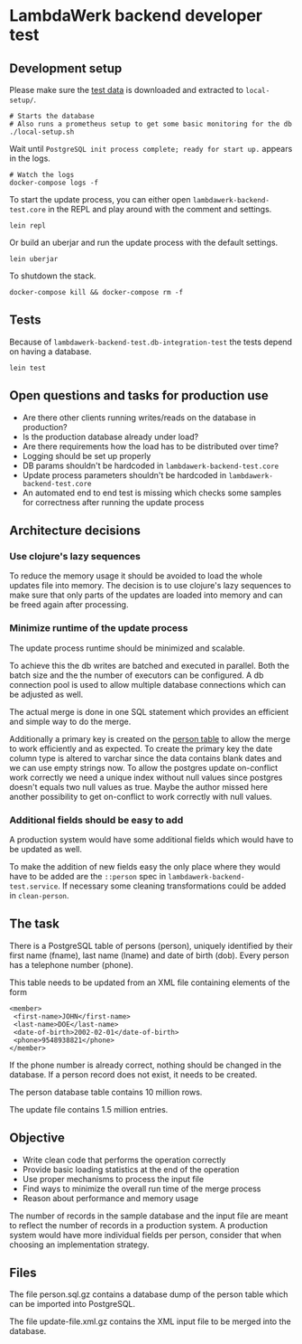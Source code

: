 # LambdaWerk backend developer test

## Development setup

Please make sure the [test data](http://exchange.lambdawerk.com.s3-website.eu-central-1.amazonaws.com/lambdawerk-backend-test.tar) is downloaded and extracted to `local-setup/`.

    # Starts the database
    # Also runs a prometheus setup to get some basic monitoring for the db
    ./local-setup.sh


Wait until `PostgreSQL init process complete; ready for start up.` appears in the logs.

    # Watch the logs
    docker-compose logs -f

To start the update process, you can either open `lambdawerk-backend-test.core` in the REPL and play around with the comment and settings.

    lein repl

Or build an uberjar and run the update process with the default settings.

    lein uberjar

To shutdown the stack.

    docker-compose kill && docker-compose rm -f

## Tests

Because of `lambdawerk-backend-test.db-integration-test` the tests depend on having a database.

    lein test

## Open questions and tasks for production use

 - Are there other clients running writes/reads on the database in production?
 - Is the production database already under load?
 - Are there requirements how the load has to be distributed over time?
 - Logging should be set up properly
 - DB params shouldn't be hardcoded in `lambdawerk-backend-test.core`
 - Update process parameters shouldn't be hardcoded in `lambdawerk-backend-test.core`
 - An automated end to end test is missing which checks some samples for correctness after running the update process

## Architecture decisions

### Use clojure's lazy sequences

To reduce the memory usage it should be avoided to load the whole updates file into memory.
The decision is to use clojure's lazy sequences to make sure that only parts of the updates are loaded into memory and can be freed again after processing.

### Minimize runtime of the update process

The update process runtime should be minimized and scalable.

To achieve this the db writes are batched and executed in parallel.
Both the batch size and the the number of executors can be configured.
A db connection pool is used to allow multiple database connections which can be adjusted as well.

The actual merge is done in one SQL statement which provides an efficient and simple way to do the merge.

Additionally a primary key is created on the [person table](local-setup/init-db.sh) to allow the merge to work efficiently and as expected.
To create the primary key the date column type is altered to varchar since the data contains blank dates and we can use empty strings now.
To allow the postgres update on-conflict work correctly we need a unique index without null values since postgres doesn't equals two null values as true.
Maybe the author missed here another possibility to get on-conflict to work correctly with null values.

### Additional fields should be easy to add

A production system would have some additional fields which would have to be updated as well.

To make the addition of new fields easy the only place where they would have to be added are the `::person` spec in `lambdawerk-backend-test.service`.
If necessary some cleaning transformations could be added in `clean-person`.

## The task

There is a PostgreSQL table of persons (person), uniquely identified
by their first name (fname), last name (lname) and date of birth
(dob).  Every person has a telephone number (phone).

This table needs to be updated from an XML file containing elements of
the form

```
<member>
 <first-name>JOHN</first-name>
 <last-name>DOE</last-name>
 <date-of-birth>2002-02-01</date-of-birth>
 <phone>9548938821</phone>
</member>
```

If the phone number is already correct, nothing should be changed in
the database.  If a person record does not exist, it needs to be
created.

The person database table contains 10 million rows.

The update file contains 1.5 million entries.

## Objective

 - Write clean code that performs the operation correctly
 - Provide basic loading statistics at the end of the operation
 - Use proper mechanisms to process the input file
 - Find ways to minimize the overall run time of the merge process
 - Reason about performance and memory usage

The number of records in the sample database and the input file are
meant to reflect the number of records in a production system.  A
production system would have more individual fields per person,
consider that when choosing an implementation strategy.

## Files

The file person.sql.gz contains a database dump of the person table
which can be imported into PostgreSQL.

The file update-file.xml.gz contains the XML input file to be merged
into the database.
